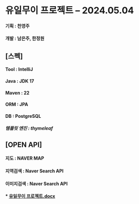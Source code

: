 # **유일무이 프로젝트 – 2024.05.04**

#### 기획 : 천영주
#### 개발 : 남은주, 한정원
    

## [스펙]

#### Tool : IntelliJ
#### Java : JDK 17
#### Maven : 22
#### ORM : JPA
#### DB : PostgreSQL
##### 템플릿 엔진 : thymeleaf

## [OPEN API]
#### 지도 : NAVER MAP
#### 지역검색 : Naver Search API
#### 이미지검색 : Naver Search API

#### *  [유일무이 프로젝트.docx](https://github.com/amorpaty/cafeProject/files/15256493/default.docx)



